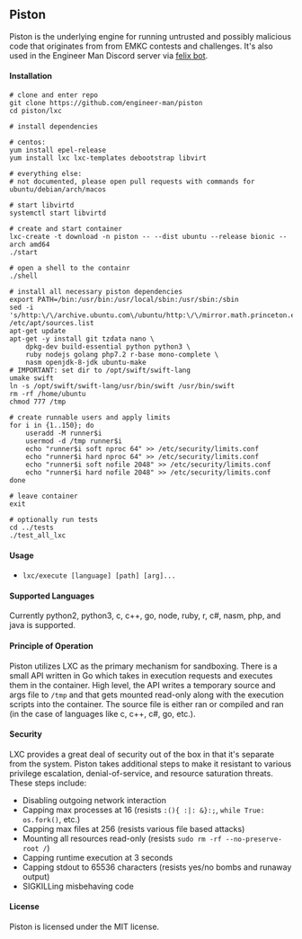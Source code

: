 ## Piston
Piston is the underlying engine for running untrusted and possibly malicious code that originates
from from EMKC contests and challenges. It's also used in the Engineer Man Discord server via
[felix bot](https://github.com/engineer-man/felix).

#### Installation
```
# clone and enter repo
git clone https://github.com/engineer-man/piston
cd piston/lxc

# install dependencies

# centos:
yum install epel-release
yum install lxc lxc-templates debootstrap libvirt

# everything else:
# not documented, please open pull requests with commands for ubuntu/debian/arch/macos

# start libvirtd
systemctl start libvirtd

# create and start container
lxc-create -t download -n piston -- --dist ubuntu --release bionic --arch amd64
./start

# open a shell to the containr
./shell

# install all necessary piston dependencies
export PATH=/bin:/usr/bin:/usr/local/sbin:/usr/sbin:/sbin
sed -i 's/http:\/\/archive.ubuntu.com\/ubuntu/http:\/\/mirror.math.princeton.edu\/pub\/ubuntu/' /etc/apt/sources.list
apt-get update
apt-get -y install git tzdata nano \
    dpkg-dev build-essential python python3 \
    ruby nodejs golang php7.2 r-base mono-complete \
    nasm openjdk-8-jdk ubuntu-make
# IMPORTANT: set dir to /opt/swift/swift-lang
umake swift
ln -s /opt/swift/swift-lang/usr/bin/swift /usr/bin/swift
rm -rf /home/ubuntu
chmod 777 /tmp

# create runnable users and apply limits
for i in {1..150}; do
    useradd -M runner$i
    usermod -d /tmp runner$i
    echo "runner$i soft nproc 64" >> /etc/security/limits.conf
    echo "runner$i hard nproc 64" >> /etc/security/limits.conf
    echo "runner$i soft nofile 2048" >> /etc/security/limits.conf
    echo "runner$i hard nofile 2048" >> /etc/security/limits.conf
done

# leave container
exit

# optionally run tests
cd ../tests
./test_all_lxc
```

#### Usage
- `lxc/execute [language] [path] [arg]...`

#### Supported Languages
Currently python2, python3, c, c++, go, node, ruby, r, c#, nasm, php, and java is supported.

#### Principle of Operation
Piston utilizes LXC as the primary mechanism for sandboxing. There is a small API written in Go which takes
in execution requests and executes them in the container. High level, the API writes
a temporary source and args file to `/tmp` and that gets mounted read-only along with the execution scripts into the container.
The source file is either ran or compiled and ran (in the case of languages like c, c++, c#, go, etc.).

#### Security
LXC provides a great deal of security out of the box in that it's separate from the system.
Piston takes additional steps to make it resistant to
various privilege escalation, denial-of-service, and resource saturation threats. These steps include:
- Disabling outgoing network interaction
- Capping max processes at 16 (resists `:(){ :|: &}:;`, `while True: os.fork()`, etc.)
- Capping max files at 256 (resists various file based attacks)
- Mounting all resources read-only (resists `sudo rm -rf --no-preserve-root /`)
- Capping runtime execution at 3 seconds
- Capping stdout to 65536 characters (resists yes/no bombs and runaway output)
- SIGKILLing misbehaving code

#### License
Piston is licensed under the MIT license.
